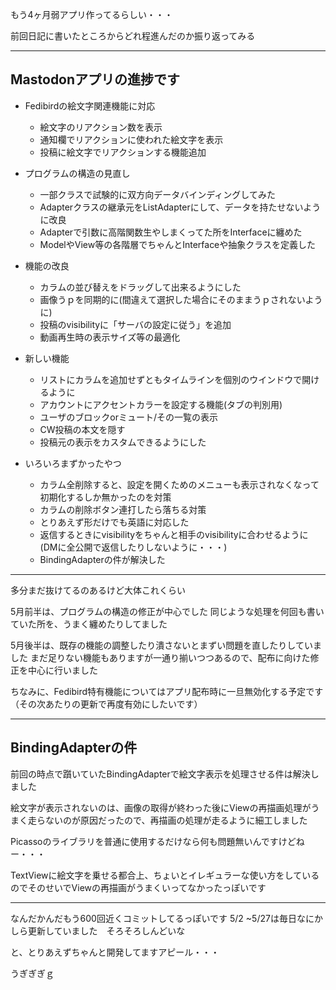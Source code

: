 
もう4ヶ月弱アプリ作ってるらしい・・・

前回日記に書いたところからどれ程進んだのか振り返ってみる

---

## Mastodonアプリの進捗です

- Fedibirdの絵文字関連機能に対応
	- 絵文字のリアクション数を表示
	- 通知欄でリアクションに使われた絵文字を表示
	- 投稿に絵文字でリアクションする機能追加
- プログラムの構造の見直し
	- 一部クラスで試験的に双方向データバインディングしてみた
	- Adapterクラスの継承元をListAdapterにして、データを持たせないように改良
	- Adapterで引数に高階関数生やしまくってた所をInterfaceに纏めた
	- ModelやView等の各階層でちゃんとInterfaceや抽象クラスを定義した
- 機能の改良
	- カラムの並び替えをドラッグして出来るようにした
	- 画像うｐを同期的に(間違えて選択した場合にそのままうｐされないように)
	- 投稿のvisibilityに「サーバの設定に従う」を追加
	- 動画再生時の表示サイズ等の最適化
- 新しい機能
	- リストにカラムを追加せずともタイムラインを個別のウインドウで開けるように
	- アカウントにアクセントカラーを設定する機能(タブの判別用)
	- ユーザのブロックorミュート/その一覧の表示
	- CW投稿の本文を隠す
	- 投稿元の表示をカスタムできるようにした

- いろいろまずかったやつ
	- カラム全削除すると、設定を開くためのメニューも表示されなくなって初期化するしか無かったのを対策
	- カラムの削除ボタン連打したら落ちる対策
	- とりあえず形だけでも英語に対応した
	- 返信するときにvisibilityをちゃんと相手のvisibilityに合わせるように(DMに全公開で返信したりしないように・・・)
	- BindingAdapterの件が解決した

---

多分まだ抜けてるのあるけど大体これくらい

5月前半は、プログラムの構造の修正が中心でした
同じような処理を何回も書いていた所を、うまく纏めたりしてました

5月後半は、既存の機能の調整したり潰さないとまずい問題を直したりしていました
まだ足りない機能もありますが一通り揃いつつあるので、配布に向けた修正を中心に行いました

ちなみに、Fedibird特有機能についてはアプリ配布時に一旦無効化する予定です（その次あたりの更新で再度有効にしたいです）

---

## BindingAdapterの件

前回の時点で躓いていたBindingAdapterで絵文字表示を処理させる件は解決しました

絵文字が表示されないのは、画像の取得が終わった後にViewの再描画処理がうまく走らないのが原因だったので、再描画の処理が走るように細工しました

Picassoのライブラリを普通に使用するだけなら何も問題無いんですけどねー・・・

TextViewに絵文字を乗せる都合上、ちょいとイレギュラーな使い方をしているのでそのせいでViewの再描画がうまくいってなかったっぽいです

---

なんだかんだもう600回近くコミットしてるっぽいです
5/2 ~5/27は毎日なにかしら更新していました　そろそろしんどいな

と、とりあえずちゃんと開発してますアピール・・・

うぎぎぎｇ


